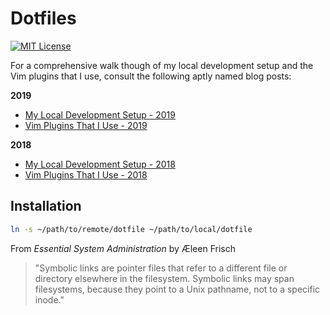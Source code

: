 # Dotfiles

[![MIT License](https://img.shields.io/github/license/NickolasHKraus/dotfiles?color=blue)](https://github.com/NickolasHKraus/dotfiles/blob/master/LICENSE)

For a comprehensive walk though of my local development setup and the Vim plugins that I use, consult the following aptly named blog posts:

**2019**
* [My Local Development Setup - 2019](https://nickolaskraus.org/articles/my-local-development-setup-2019/)
* [Vim Plugins That I Use - 2019](https://nickolaskraus.org/articles/vim-plugins-that-i-use-2019/)

**2018**
* [My Local Development Setup - 2018](https://nickolaskraus.org/articles/my-local-development-setup-2018/)
* [Vim Plugins That I Use - 2018](https://nickolaskraus.org/articles/vim-plugins-that-i-use-2018/)

## Installation

```bash
ln -s ~/path/to/remote/dotfile ~/path/to/local/dotfile
```

From *Essential System Administration* by Æleen Frisch

> "Symbolic links are pointer files that refer to a different file or directory elsewhere in the filesystem. Symbolic links may span filesystems, because they point to a Unix pathname, not to a specific inode."
